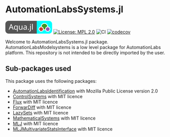 # AutomationLabsSystems.jl

[![Aqua QA](https://raw.githubusercontent.com/JuliaTesting/Aqua.jl/master/badge.svg)](https://github.com/JuliaTesting/Aqua.jl)
[![License: MPL 2.0](https://img.shields.io/badge/License-MPL_2.0-brightgreen.svg)](https://opensource.org/licenses/MPL-2.0)
![CI](https://github.com/AutomationLabs-sh/AutomationLabsSystems.jl/actions/workflows/ci.yml/badge.svg)
[![codecov](https://codecov.io/gh/AutomationLabs-sh/AutomationLabsSystems.jl/branch/main/graph/badge.svg?token=DS8HVYSDFI)](https://codecov.io/gh/AutomationLabs-sh/AutomationLabsSystems.jl)

Welcome to AutomationLabsSystems.jl package. AutomationLabsModelsystems is a low level package for AutomationLabs platform. This repository is not intended to be directly imported by the user.

## Sub-packages used 

This package uses the following packages:

* [AutomationLabsIdentification](https://github.com/AutomationLabs-sh/AutomationLabsIdentification.jl) with Mozilla Public License version 2.0
* [ControlSystems](https://github.com/JuliaControl/ControlSystems.jl) with MIT licence
* [Flux](https://github.com/FluxML/Flux.jl) with MIT licence
* [ForwarDiff](https://github.com/JuliaDiff/ForwardDiff.jl) with MIT licence
* [LazySets](https://github.com/JuliaReach/LazySets.jl) with MIT licence
* [MathematicalSystems](https://github.com/JuliaReach/MathematicalSystems.jl) with MIT licence
* [MLJ](https://github.com/alan-turing-institute/MLJ.jl) with MIT licence
* [MLJMultivariateStatsInterface](https://github.com/JuliaAI/MLJMultivariateStatsInterface.jl) with MIT licence
